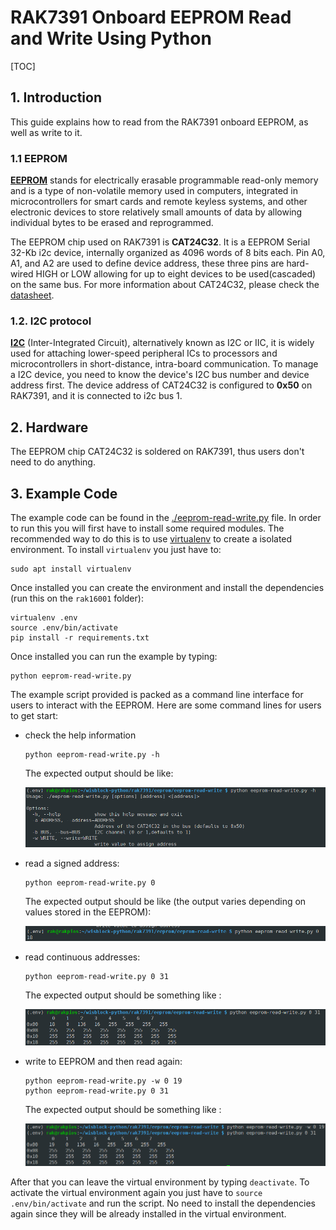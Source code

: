 # RAK7391 Onboard EEPROM Read and Write Using Python

[TOC]

## 1. Introduction

This guide explains how to read from the RAK7391 onboard EEPROM, as well as write to it. 

### 1.1 EEPROM

[**EEPROM**](https://en.wikipedia.org/wiki/EEPROM) stands for electrically erasable programmable read-only memory and is a type of non-volatile memory used in computers, integrated in microcontrollers for smart cards and remote keyless systems, and other electronic devices to store relatively small amounts of data by allowing individual bytes to be erased and reprogrammed.

The EEPROM chip used on RAK7391 is **CAT24C32**. It is a EEPROM Serial 32-Kb i2c device, internally organized as 4096 words of 8 bits each. Pin A0, A1, and A2 are used to define device address, these three pins are hard-wired HIGH or LOW allowing for up to eight devices to be used(cascaded) on the same bus.  For more information about CAT24C32, please check the [datasheet](https://www.onsemi.com/pdf/datasheet/cat24c32-d.pdf).

### 1.2. I2C protocol

[**I2C**](https://en.wikipedia.org/wiki/I²C) (Inter-Integrated Circuit), alternatively known as I2C or IIC, it is widely used for attaching lower-speed peripheral ICs to processors and microcontrollers in short-distance, intra-board communication. To manage a I2C device, you need to know the device's I2C bus number and device address first. The device address of CAT24C32 is configured to **0x50** on RAK7391, and it is connected to i2c bus 1.

## 2. Hardware

The EEPROM chip CAT24C32 is soldered on RAK7391, thus users don't need to do anything. 

## 3. Example Code

The example code can be found in the [./eeprom-read-write.py]() file. In order to run this you will first have to install some required modules. The recommended way to do this is to use [virtualenv](https://virtualenv.pypa.io/en/latest/) to create a isolated environment. To install `virtualenv` you just have to:

```plaintext
sudo apt install virtualenv
```

Once installed you can create the environment and install the dependencies (run this on the `rak16001` folder):

```plaintext
virtualenv .env
source .env/bin/activate
pip install -r requirements.txt
```

Once installed you can run the example by typing:

```plaintext
python eeprom-read-write.py
```

The example script provided is packed as a command line interface for users to interact with the EEPROM. Here are some command lines for users to get start:

- check the help information

  ```
  python eeprom-read-write.py -h
  ```

  The expected output should be like:

  <img src="assets/help-message.png" alt="help"/>

- read a signed address:

  ```
  python eeprom-read-write.py 0
  ```

  The expected output should be like (the output varies depending on values stored in the EEPROM):

  <img src="assets/read-one.png" alt="read a signed address"/>

- read continuous addresses:

  ```
  python eeprom-read-write.py 0 31
  ```

  The expected output should be something like :

  <img src="assets/read-continuous.png" alt="read continuous value"/>

- write to EEPROM and then read again:

  ```
  python eeprom-read-write.py -w 0 19
  python eeprom-read-write.py 0 31
  ```

  The expected output should be something like :

  <img src="assets/write-then-read.png" alt="write to the EEPROM"/>

After that you can leave the virtual environment by typing `deactivate`. To activate the virtual environment again you just have to `source .env/bin/activate` and run the script. No need to install the dependencies again since they will be already installed in the virtual environment.
